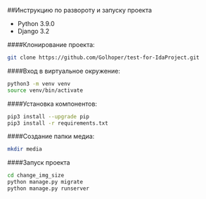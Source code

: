 ##Инструкцию по развороту и запуску проекта
- Python 3.9.0
- Django 3.2

####Клонирование проекта:
```bash
git clone https://github.com/Golhoper/test-for-IdaProject.git
```

####Вход в виртуальное окружение: 
```bash
python3 -m venv venv
source venv/bin/activate
```

####Установка компонентов:
```bash
pip3 install --upgrade pip
pip3 install -r requirements.txt
```

####Создание папки медиа:
```bash
mkdir media
```

####Запуск проекта
```bash
cd change_img_size
python manage.py migrate
python manage.py runserver
```